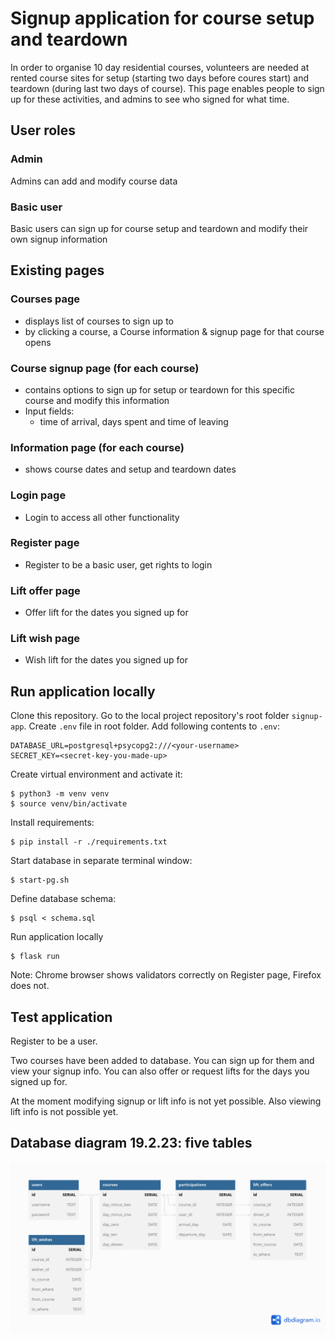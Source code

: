 # Signup application for course setup and teardown

In order to organise 10 day residential courses, volunteers are needed at rented course sites for setup (starting two days before coures start) and teardown (during last two days of course). This page enables people to sign up for these activities, and admins to see who signed for what time.

## User roles

### Admin
Admins can add and modify course data
### Basic user
Basic users can sign up for course setup and teardown and modify their own signup information

## Existing pages

### Courses page

- displays list of courses to sign up to
- by clicking a course, a Course information & signup page for that course opens

### Course signup page (for each course)
- contains options to sign up for setup or teardown for this specific course and modify this information
- Input fields:
    - time of arrival, days spent and time of leaving

### Information page (for each course)
- shows course dates and setup and teardown dates

### Login page
- Login to access all other functionality

### Register page
- Register to be a basic user, get rights to login

### Lift offer page
- Offer lift for the dates you signed up for

### Lift wish page
- Wish lift for the dates you signed up for


## Run application locally

Clone this repository. Go to the local project repository's root folder `signup-app`. Create `.env` file in root folder. Add following contents to `.env`:


    DATABASE_URL=postgresql+psycopg2:///<your-username>
    SECRET_KEY=<secret-key-you-made-up>

Create virtual environment and activate it:

    $ python3 -m venv venv
    $ source venv/bin/activate

Install requirements:

    $ pip install -r ./requirements.txt

Start database in separate terminal window:

    $ start-pg.sh

Define database schema:

    $ psql < schema.sql

Run application locally

    $ flask run

Note: Chrome browser shows validators correctly on Register page, Firefox does not.

## Test application

Register to be a user.

Two courses have been added to database. You can sign up for them and view your signup info. You can also offer or request lifts for the days you signed up for.

At the moment modifying signup or lift info is not yet possible. Also viewing lift info is not possible yet.


## Database diagram 19.2.23: five tables

![dd-diagram-preliminary](images/dbdiagram_190223.png)
